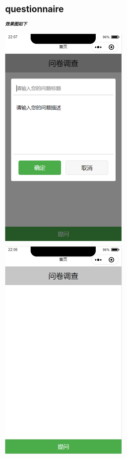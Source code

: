 # questionnaire

##### 效果图如下

![提问](https://github.com/jingdomaaa/questionnaire/blob/master/%E6%8F%90%E9%97%AE.png?raw=true)

![首页](https://github.com/jingdomaaa/questionnaire/blob/master/%E9%A6%96%E9%A1%B5.png?raw=true)